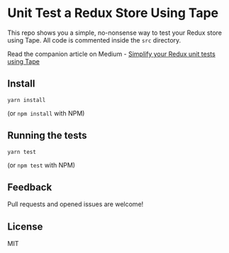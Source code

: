 # Unit Test a Redux Store Using Tape
This repo shows you a simple, no-nonsense way to test your Redux store using Tape. All code is commented inside the `src` directory.

Read the companion article on Medium - [Simplify your Redux unit tests using Tape](https://medium.com/@kilkelly/simplify-your-redux-unit-tests-using-tape-ad391aecf446)

## Install

    yarn install

(or `npm install` with NPM)

## Running the tests

    yarn test

(or `npm test` with NPM)

## Feedback

Pull requests and opened issues are welcome!

## License

MIT